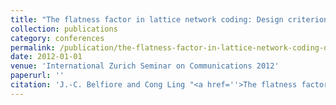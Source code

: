 ```yaml
---
title: "The flatness factor in lattice network coding: Design criterion and decoding algorithm"
collection: publications
category: conferences
permalink: /publication/the-flatness-factor-in-lattice-network-coding-design-criterion-and-decoding-algorithm
date: 2012-01-01
venue: 'International Zurich Seminar on Communications 2012'
paperurl: ''
citation: 'J.-C. Belfiore and Cong Ling "<a href=''>The flatness factor in lattice network coding: Design criterion and decoding algorithm</a>", International Zurich Seminar on Communications 2012, invited paper.'
---
```

